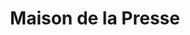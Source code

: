 ---
title: "Maison de la Presse"
url: /montherme/maison-de-la-presse/
shop: marchand de journaux
---